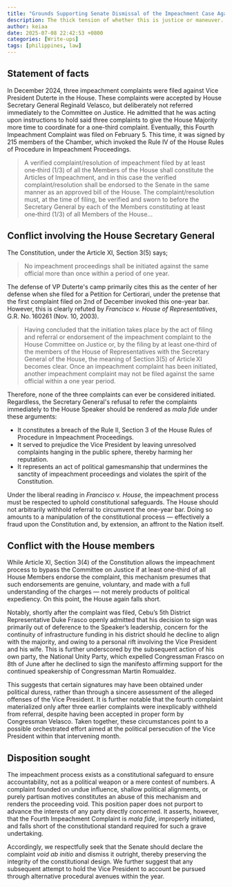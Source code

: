 ```yaml
---
title: "Grounds Supporting Senate Dismissal of the Impeachment Case Against Vice President Sara Zimmerman Duterte"
description: The thick tension of whether this is justice or maneuver.
author: keiaa
date: 2025-07-08 22:42:53 +0800
categories: [Write-ups]
tags: [philippines, law]
---
```


## Statement of facts
 
In December 2024, three impeachment complaints were filed against Vice President Duterte in the House. These complaints were accepted by House Secretary General Reginald Velasco, but deliberately not referred immediately to the Committee on Justice. He admitted that he was acting upon instructions to hold said three complaints to give the House Majority more time to coordinate for a one-third complaint. Eventually, this Fourth Impeachment Complaint was filed on February 5. This time, it was signed by 215 members of the Chamber, which invoked the Rule IV of the House Rules of Procedure in Impeachment Proceedings.
 
> A verified complaint/resolution of impeachment filed by at least one‑third (1/3) of all the Members of the House shall constitute the Articles of Impeachment, and in this case the verified complaint/resolution shall be endorsed to the Senate in the same manner as an approved bill of the House. The complaint/resolution must, at the time of filing, be verified and sworn to before the Secretary General by each of the Members constituting at least one‑third (1/3) of all Members of the House...
 
## Conflict involving the House Secretary General
 
The Constitution, under the Article XI, Section 3(5) says;
 
> No impeachment proceedings shall be initiated against the same official more than once within a period of one year.
 
The defense of VP Duterte's camp primarily cites this as the center of her defense when she filed for a Petition for Certiorari, under the pretense that the first complaint filed on 2nd of December invoked this one-year bar. However, this is clearly refuted by *Francisco v. House of Representatives*, G.R. No. 160261 (Nov. 10, 2003).
 
> Having concluded that the initiation takes place by the act of filing and referral or endorsement of the impeachment complaint to the House Committee on Justice or, by the filing by at least one‑third of the members of the House of Representatives with the Secretary General of the House, the meaning of Section 3(5) of Article XI becomes clear. Once an impeachment complaint has been initiated, another impeachment complaint may not be filed against the same official within a one year period.
 
Therefore, none of the three complaints can ever be considered initiated. Regardless, the Secretary General's refusal to refer the complaints immediately to the House Speaker should be rendered as *mala fide* under these arguments:
 
- It constitutes a breach of the Rule II, Section 3 of the House Rules of Procedure in Impeachment Proceedings.
- It served to prejudice the Vice President by leaving unresolved complaints hanging in the public sphere, thereby harming her reputation.
- It represents an act of political gamesmanship that undermines the sanctity of impeachment proceedings and violates the spirit of the Constitution.
 
Under the liberal reading in *Francisco v. House*, the impeachment process must be respected to uphold constitutional safeguards. The House should not arbitrarily withhold referral to circumvent the one-year bar. Doing so amounts to a manipulation of the constitutional process — effectively a fraud upon the Constitution and, by extension, an affront to the Nation itself.
 
## Conflict with the House members
 
While Article XI, Section 3(4) of the Constitution allows the impeachment process to bypass the Committee on Justice if at least one-third of all House Members endorse the complaint, this mechanism presumes that such endorsements are genuine, voluntary, and made with a full understanding of the charges — not merely products of political expediency. On this point, the House again falls short.
 
Notably, shortly after the complaint was filed, Cebu’s 5th District Representative Duke Frasco openly admitted that his decision to sign was primarily out of deference to the Speaker’s leadership, concern for the continuity of infrastructure funding in his district should he decline to align with the majority, and owing to a personal rift involving the Vice President and his wife. This is further underscored by the subsequent action of his own party, the National Unity Party, which expelled Congressman Frasco on 8th of June after he declined to sign the manifesto affirming support for the continued speakership of Congressman Martin Romualdez.
 
This suggests that certain signatures may have been obtained under political duress, rather than through a sincere assessment of the alleged offenses of the Vice President. It is further notable that the fourth complaint materialized only after three earlier complaints were inexplicably withheld from referral, despite having been accepted in proper form by Congressman Velasco. Taken together, these circumstances point to a possible orchestrated effort aimed at the political persecution of the Vice President within that intervening month.
 
## Disposition sought
 
The impeachment process exists as a constitutional safeguard to ensure accountability, not as a political weapon or a mere contest of numbers. A complaint founded on undue influence, shallow political alignments, or purely partisan motives constitutes an abuse of this mechanism and renders the proceeding void. This position paper does not purport to advance the interests of any party directly concerned. It asserts, however, that the Fourth Impeachment Complaint is *mala fide*, improperly initiated, and falls short of the constitutional standard required for such a grave undertaking.
 
Accordingly, we respectfully seek that the Senate should declare the complaint *void ab initio* and dismiss it outright, thereby preserving the integrity of the constitutional design. We further suggest that any subsequent attempt to hold the Vice President to account be pursued through alternative procedural avenues within the year.
